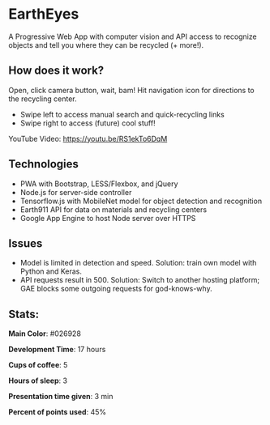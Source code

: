 # EarthEyes
A Progressive Web App with computer vision and API access to recognize objects and tell you where they can be recycled (+ more!).

## How does it work?
Open, click camera button, wait, bam! Hit navigation icon for directions to the recycling center.

- Swipe left to access manual search and quick-recycling links
- Swipe right to access (future) cool stuff!

YouTube Video: https://youtu.be/RS1ekTo6DqM

## Technologies

- PWA with Bootstrap, LESS/Flexbox, and jQuery
- Node.js for server-side controller
- Tensorflow.js with MobileNet model for object detection and recognition
- Earth911 API for data on materials and recycling centers
- Google App Engine to host Node server over HTTPS

## Issues

- Model is limited in detection and speed. Solution: train own model with Python and Keras.
- API requests result in 500. Solution: Switch to another hosting platform; GAE blocks some outgoing requests for god-knows-why.

## Stats:
**Main Color**: #026928

**Development Time**: 17 hours

**Cups of coffee**: 5

**Hours of sleep**: 3

**Presentation time given**: 3 min

**Percent of points used**: 45%

